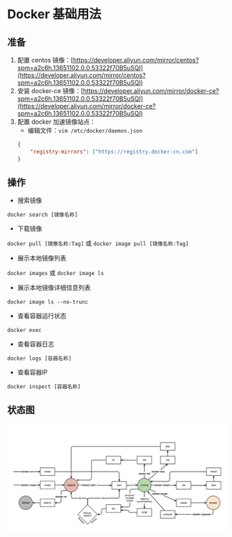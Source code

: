 # Docker 基础用法

## 准备
1. 配置 centos 镜像：[https://developer.aliyun.com/mirror/centos?spm=a2c6h.13651102.0.0.53322f70B5uSQI](https://developer.aliyun.com/mirror/centos?spm=a2c6h.13651102.0.0.53322f70B5uSQI)
2. 安装 docker-ce 镜像：[https://developer.aliyun.com/mirror/docker-ce?spm=a2c6h.13651102.0.0.53322f70B5uSQI](https://developer.aliyun.com/mirror/docker-ce?spm=a2c6h.13651102.0.0.53322f70B5uSQI)
3. 配置 docker 加速镜像站点：
    - 编辑文件：`vim /etc/docker/daemon.json`
    ```json
    {
        "registry-mirrors": ["https://registry.docker-cn.com"]
    }
    ```

## 操作

- 搜索镜像

`docker search [镜像名称]`

- 下载镜像

`docker pull [镜像名称:Tag]` 或 `docker image pull [镜像名称:Tag]`

- 展示本地镜像列表

`docker images` 或 `docker image ls`

- 展示本地镜像详细信息列表

`docker image ls --no-trunc`

- 查看容器运行状态

`docker exec`

- 查看容器日志

`docker logs [容器名称]`

- 查看容器IP

`docker inspect [容器名称]`

## 状态图
![状态图](./images/DockerEventState.png)